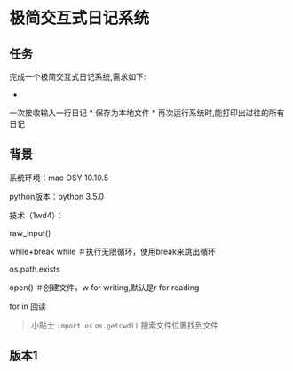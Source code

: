 # 极简交互式日记系统


## 任务
完成一个极简交互式日记系统,需求如下:

* 
一次接收输入一行日记
* 
保存为本地文件
* 
再次运行系统时,能打印出过往的所有日记


## 背景
系统环境：mac OSY 10.10.5

python版本：python 3.5.0


技术（1wd4）：

raw_input()

while+break while ＃执行无限循环，使用break来跳出循环

os.path.exists

open() ＃创建文件，w for writing,默认是r for reading

for in 回读

>小贴士
```import os```
```os.getcwd()```
搜索文件位置找到文件

## 版本1

